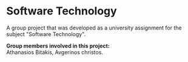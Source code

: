 # Software Technology
A group project that was developed as a university assignment for the subject "Software Technology".

**Group members involved in this project:**<br>
Athanasios Bitakis, Avgerinos christos.
